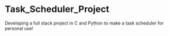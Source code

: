 # Task_Scheduler_Project
Developing a full stack project in C and Python to make a task scheduler for personal use!
